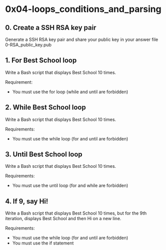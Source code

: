 # 0x04-loops_conditions_and_parsing

## 0. Create a SSH RSA key pair
Generate a SSH RSA key pair and share your public key in your answer file 0-RSA_public_key.pub

## 1. For Best School loop
Write a Bash script that displays Best School 10 times.

Requirement:

* You must use the for loop (while and until are forbidden)

## 2. While Best School loop
Write a Bash script that displays Best School 10 times.

Requirements:

* You must use the while loop (for and until are forbidden)

## 3. Until Best School loop
Write a Bash script that displays Best School 10 times.

Requirements:

* You must use the until loop (for and while are forbidden)

## 4. If 9, say Hi!
Write a Bash script that displays Best School 10 times, but for the 9th iteration, displays Best School and then Hi on a new line.

Requirements:

* You must use the while loop (for and until are forbidden)
* You must use the if statement